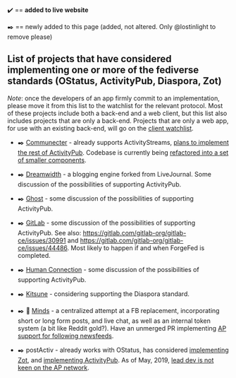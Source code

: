 :heavy_check_mark: == **added to live website**

:black_nib: == newly added to this page (added, not altered. Only @lostinlight to remove please)

## List of projects that have considered implementing one or more of the fediverse standards (OStatus, ActivityPub, Diaspora, Zot)

*Note*: once the developers of an app firmly commit to an implementation, please move it from this list to the watchlist for the relevant protocol. Most of these projects include both a back-end and a web client, but this list also includes projects that are only a back-end. Projects that are only a web app, for use with an existing back-end, will go on the [client watchlist](https://gitlab.com/fediverse/fediverse.gitlab.io/wikis/watchlist-for-client-apps).

* :black_nib: [Communecter](https://github.com/pixelhumain/) - already supports ActivityStreams, [plans to implement the rest of ActivityPub](https://www.loomio.org/d/Y8kHSzPE/activitypub-as-a-decentralized-oae-infrastructure-/3). Codebase is currently being [refactored into a set of smaller components](https://www.loomio.org/d/Y8kHSzPE/activitypub-as-a-decentralized-oae-infrastructure-/19).

* :black_nib: [Dreamwidth](https://github.com/dreamwidth/dw-free/issues/2337) - a blogging engine forked from LiveJournal. Some discussion of the possibilities of supporting ActivityPub.

* :black_nib: [Ghost](https://forum.ghost.org/t/federate-over-activitypub/1989/15) - some discussion of the possibilities of supporting ActivityPub.

* :black_nib: [GitLab](https://gitlab.com/gitlab-org/gitlab-ce/issues/4013) - some discussion of the possibilities of supporting ActivityPub. See also: https://gitlab.com/gitlab-org/gitlab-ce/issues/30991 and https://gitlab.com/gitlab-org/gitlab-ce/issues/44486. Most likely to happen if and when ForgeFed is completed.

* :black_nib: [Human Connection](https://github.com/Human-Connection/Human-Connection/issues/114) - some discussion of the possibilities of supporting ActivityPub.

* :black_nib: [Kitsune](https://github.com/valerauko/kitsune/issues/14) - considering supporting the Diaspora standard.

* :black_nib: :tada: [Minds](https://gitlab.com/minds/engine/issues/183) - a centralized attempt at a FB replacement, incorporating short or long form posts, and live chat, as well as an internal token system (a bit like Reddit gold?). Have an unmerged PR implementing [AP support for following newsfeeds](https://gitlab.com/minds/engine/merge_requests/28).

* :black_nib: postActiv - already works with OStatus, has considered [implementing Zot](http://gitea.postactiv.com/postActiv/postActiv/issues/1), and [implementing ActivityPub](http://gitea.postactiv.com/postActiv/postActiv/issues/3). As of May, 2019, [lead dev is not keen on the AP network](https://pinafore.social/statuses/102134006705360903).